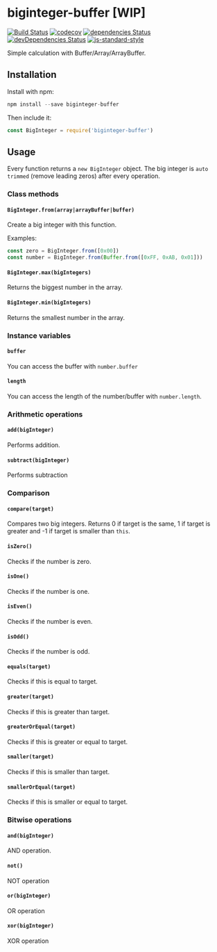 # biginteger-buffer [WIP]

[![Build Status](https://travis-ci.org/piu130/biginteger-buffer.svg?branch=master)](https://travis-ci.org/piu130/biginteger-buffer)
[![codecov](https://codecov.io/gh/piu130/biginteger-buffer/branch/master/graph/badge.svg)](https://codecov.io/gh/piu130/biginteger-buffer)
[![dependencies Status](https://david-dm.org/piu130/biginteger-buffer/status.svg)](https://david-dm.org/piu130/biginteger-buffer)
[![devDependencies Status](https://david-dm.org/piu130/biginteger-buffer/dev-status.svg)](https://david-dm.org/piu130/biginteger-buffer?type=dev)
[![js-standard-style](https://img.shields.io/badge/code_style-standard-brightgreen.svg)](http://standardjs.com/)

Simple calculation with Buffer/Array/ArrayBuffer.

## Installation

Install with npm:

```js
npm install --save biginteger-buffer
```

Then include it:

```js
const BigInteger = require('biginteger-buffer')
```

## Usage

Every function returns a `new BigInteger` object. The big integer is `auto trimmed` (remove leading zeros) after every operation.

### Class methods

#### `BigInteger.from(array|arrayBuffer|buffer)`

Create a big integer with this function.

Examples:

```js
const zero = BigInteger.from([0x00])
const number = BigInteger.from(Buffer.from([0xFF, 0xAB, 0x01]))
```

#### `BigInteger.max(bigIntegers)`

Returns the biggest number in the array.

#### `BigInteger.min(bigIntegers)`

Returns the smallest number in the array.

### Instance variables

#### `buffer`

You can access the buffer with `number.buffer`

#### `length`

You can access the length of the number/buffer with `number.length`.

### Arithmetic operations

#### `add(bigInteger)`

Performs addition.

#### `subtract(bigInteger)`

Performs subtraction

### Comparison

#### `compare(target)`

Compares two big integers. Returns 0 if target is the same, 1 if target is greater and -1 if target is smaller than `this`.

#### `isZero()`

Checks if the number is zero.

#### `isOne()`

Checks if the number is one.

#### `isEven()`

Checks if the number is even.

#### `isOdd()`

Checks if the number is odd.

#### `equals(target)`

Checks if this is equal to target.

#### `greater(target)`

Checks if this is greater than target.

#### `greaterOrEqual(target)`

Checks if this is greater or equal to target.

#### `smaller(target)`

Checks if this is smaller than target.

#### `smallerOrEqual(target)`

Checks if this is smaller or equal to target.

### Bitwise operations

#### `and(bigInteger)`

AND operation.

#### `not()`

NOT operation

#### `or(bigInteger)`

OR operation

#### `xor(bigInteger)`

XOR operation

